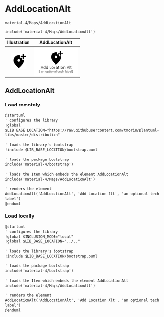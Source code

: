 # AddLocationAlt


```text
material-4/Maps/AddLocationAlt
```

```text
include('material-4/Maps/AddLocationAlt')
```



| Illustration | AddLocationAlt |
| :---: | :---: |
| ![illustration for Illustration](../../material-4/Maps/AddLocationAlt.png) | ![illustration for AddLocationAlt](../../material-4/Maps/AddLocationAlt.Local.png) |




## AddLocationAlt

### Load remotely
```plantuml
@startuml
' configures the library
!global $LIB_BASE_LOCATION="https://raw.githubusercontent.com/tmorin/plantuml-libs/master/distribution"

' loads the library's bootstrap
!include $LIB_BASE_LOCATION/bootstrap.puml

' loads the package bootstrap
include('material-4/bootstrap')

' loads the Item which embeds the element AddLocationAlt
include('material-4/Maps/AddLocationAlt')

' renders the element
AddLocationAlt('AddLocationAlt', 'Add Location Alt', 'an optional tech label')
@enduml
```

### Load locally
```plantuml
@startuml
' configures the library
!global $INCLUSION_MODE="local"
!global $LIB_BASE_LOCATION="../.."

' loads the library's bootstrap
!include $LIB_BASE_LOCATION/bootstrap.puml

' loads the package bootstrap
include('material-4/bootstrap')

' loads the Item which embeds the element AddLocationAlt
include('material-4/Maps/AddLocationAlt')

' renders the element
AddLocationAlt('AddLocationAlt', 'Add Location Alt', 'an optional tech label')
@enduml
```

